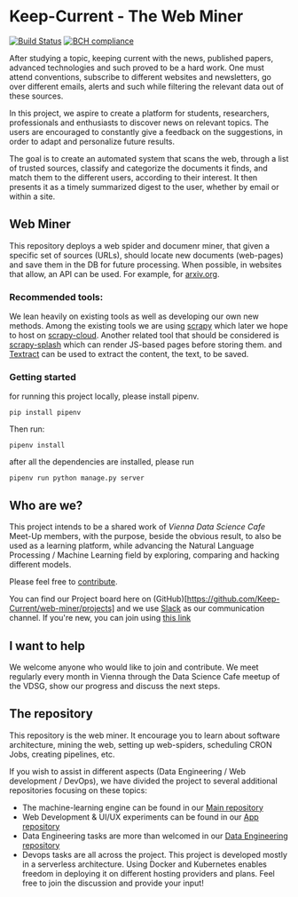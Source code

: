 # Keep-Current - The Web Miner

<!-- Badges section here. -->
[![Build Status](https://travis-ci.org/Keep-Current/web-miner.svg?branch=master)](https://travis-ci.org/Keep-Current/Web-Miner)
[![BCH compliance](https://bettercodehub.com/edge/badge/Keep-Current/web-miner?branch=master)](https://bettercodehub.com/)

After studying a topic, keeping current with the news, published papers, advanced technologies and such proved to be a hard work.
One must attend conventions, subscribe to different websites and newsletters, go over different emails, alerts and such while filtering the relevant data out of these sources.

In this project, we aspire to create a platform for students, researchers, professionals and enthusiasts to discover news on relevant topics. The users are encouraged to constantly give a feedback on the suggestions, in order to adapt and personalize future results.

The goal is to create an automated system that scans the web, through a list of trusted sources, classify and categorize the documents it finds, and match them to the different users, according to their interest. It then presents it as a timely summarized digest to the user, whether by email or within a site.

## Web Miner

This repository deploys a web spider and documenr miner, that given a specific set of sources (URLs), should locate new documents (web-pages) and save them in the DB for future processing.
When possible, in websites that allow, an API can be used. For example, for [arxiv.org](https://arxiv.org/help/api/index).

### Recommended tools:

We lean heavily on existing tools as well as developing our own new methods. Among the existing tools we are using [scrapy](https://scrapy.org/) which later we hope to host on [scrapy-cloud](https://scrapinghub.com/scrapy-cloud).
Another related tool that should be considered is [scrapy-splash](https://github.com/scrapy-plugins/scrapy-splash) which can render JS-based pages before storing them.
and [Textract](https://github.com/deanmalmgren/textract) can be used to extract the content, the text, to be saved.

### Getting started

for running this project locally, please install pipenv.

```
pip install pipenv
```

Then run:

```
pipenv install
```

after all the dependencies are installed, please run

```
pipenv run python manage.py server
```

## Who are we?

This project intends to be a shared work of *Vienna Data Science Cafe* Meet-Up members, with the purpose, beside the obvious result, to also be used as a learning platform, while advancing the Natural Language Processing / Machine Learning field by exploring, comparing and hacking different models.

Please feel free to [contribute](CONTRIBUTING.md).

You can find our Project board here on (GitHub)[https://github.com/Keep-Current/web-miner/projects] and we use [Slack](https://keep-current.slack.com) as our communication channel. If you're new, you can join using [this link](https://join.slack.com/t/keep-current/shared_invite/enQtMzY4MTA0OTQ0NTAzLTcxY2U5NmIwNmM0NmU2MmMyMWQ0YTIyMTg4MWRjMWUyYmVlNWQxMzU3ZWJlNjM4NzVmNTFhM2FjYjkzZDU3YWM )

## I want to help

We welcome anyone who would like to join and contribute. We meet regularly every month in Vienna through the Data Science Cafe meetup of the VDSG, show our progress and discuss the next steps.

## The repository

This repository is the web miner. It encourage you to learn about software architecture, mining the web, setting up web-spiders, scheduling CRON Jobs, creating pipelines, etc.

If you wish to assist in different aspects (Data Engineering / Web development / DevOps), we have divided the project to several additional repositories focusing on these topics:

* The machine-learning engine can be found in our [Main repository](https://github.com/Keep-Current/Engine)
* Web Development & UI/UX experiments can be found in our [App repository](https://github.com/Keep-Current/WebApp)
* Data Engineering tasks are more than welcomed in our [Data Engineering repository](https://github.com/Keep-Current/Data-Engineering)
* Devops tasks are all across the project. This project is developed mostly in a serverless architecture. Using Docker and Kubernetes enables freedom in deploying it on different hosting providers and plans. Feel free to join the discussion and provide your input!

[travis-badge-url]: https://travis-ci.org/Keep-Current/web-miner.svg?branch=master